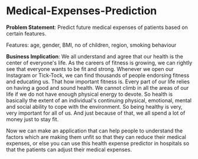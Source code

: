# Medical-Expenses-Prediction

**Problem Statement**:
Predict future medical expenses of patients based on certain features.

Features: age, gender, BMI, no of children, region, smoking behaviour

**Business Implication**:
We all understand and agree that our health is the center of everyone's life. 
As the careers of fitness is growing, we can rightly see that everyone wants to be fit and strong. 
Whenever we open our Instagram or Tick-Tock, we can find thousands of people endorsing fitness and educating us. That how important fitness is. 
Every part of our life relies on having a good and sound health. We cannot climb in all the areas of our life if we do not have enough physical energy to devote. 
So health is basically the extent of an individual's continuing physical, emotional, mental and social ability to cope with the environment. 
So being healthy is very, very important for all of us. And just because of that, we all spend a lot of money just to stay fit. 

Now we can make an application that can help people to understand the factors which are making them unfit so that they can reduce their medical expenses, 
or else you can use this health expense predictor in hospitals so that the patients can adjust their medical expenses.
